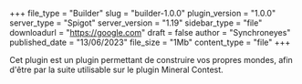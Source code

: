 +++
file_type = "Builder"
slug = "builder-1.0.0"
plugin_version = "1.0.0"
server_type = "Spigot"
server_version = "1.19"
sidebar_type = "file"
downloadurl = "https://google.com"
draft = false
author = "Synchroneyes"
published_date = "13/06/2023"
file_size = "1Mb"
content_type = "file"
+++

Cet plugin est un plugin permettant de construire vos propres mondes, afin d'être par la suite utilisable sur le plugin Mineral Contest.